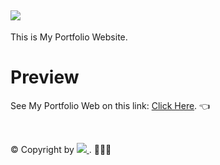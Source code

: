 ## ![](https://img.shields.io/badge/awikwok-banget-informational?style=flat&logo=react&color=61DAFB)

This is My Portfolio Website.

# Preview
See My Portfolio Web on this link: 
<a href="https://kresna-rev.github.io/" target="_blank">Click Here</a>. 👈<p>
&nbsp;
&nbsp;<p>
© Copyright by <a href="https://instagram.com/abcdefghij__k__lmnopqrstuvwxyz?igshid=YmMyMTA2M2Y=" target="_blank">
![](https://img.shields.io/badge/Kresna-Rev.M-informational?style=flat&logo=Instagram&color=red)
 </a>. 🦖🦖🦖
